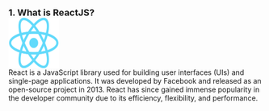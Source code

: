 <font size="4"><b>1. What is ReactJS?</b></font> <br />
<img src="image.png" alt="logo" width="100" height="100" style="display: flex">
 React is a JavaScript library used for building user interfaces (UIs) and single-page applications. It was developed by Facebook and released as an open-source project in 2013. React has since gained immense popularity in the developer community due to its efficiency, flexibility, and performance.